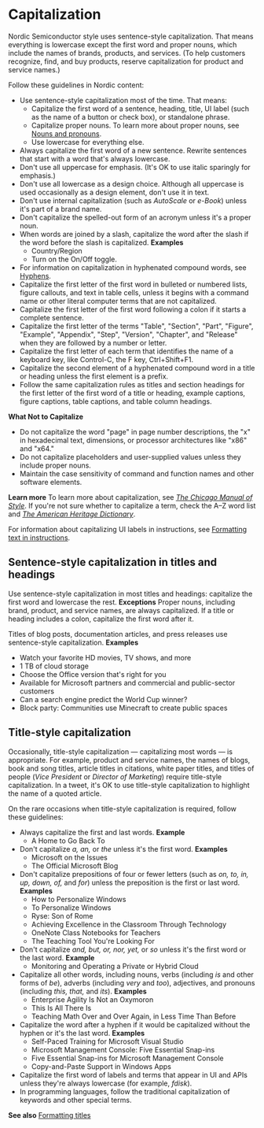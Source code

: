 # Capitalization

Nordic Semiconductor style uses sentence-style capitalization.
That means everything is lowercase except the first word and proper nouns, which include the names of brands, products, and services.
(To help customers recognize, find, and buy products, reserve capitalization for product and service names.)

Follow these guidelines in Nordic content:

- Use sentence-style capitalization most of the time. That means:
    - Capitalize the first word of a sentence, heading, title, UI label (such as the name of a button or check box), or standalone phrase.
    - Capitalize proper nouns. To learn more about proper nouns, see [Nouns and pronouns](~/grammar/nouns-pronouns.md).
    - Use lowercase for everything else.
- Always capitalize the first word of a new sentence. Rewrite sentences that start with a word that's always lowercase.
- Don't use all uppercase for emphasis. (It's OK to use italic sparingly for emphasis.)
- Don't use all lowercase as a design choice. Although all uppercase is used occasionally as a design element, don't use it in text.
- Don't use internal capitalization (such as *AutoScale* or *e-Book*) unless it's part of a brand name.
- Don't capitalize the spelled-out form of an acronym unless it's a proper noun.
- When words are joined by a slash, capitalize the word after the slash if the word before the slash is capitalized.
  **Examples**
  - Country/Region
  - Turn on the On/Off toggle.
- For information on capitalization in hyphenated compound words, see [Hyphens](~/punctuation/dashes-hyphens/hyphens.md).
- Capitalize the first letter of the first word in bulleted or numbered lists, figure callouts, and text in table cells, unless it begins with a command name or other literal computer terms that are not capitalized.
- Capitalize the first letter of the first word following a colon if it starts a complete sentence.
- Capitalize the first letter of the terms "Table", "Section", "Part", "Figure", "Example", "Appendix", "Step", "Version", "Chapter", and "Release" when they are followed by a number or letter.
- Capitalize the first letter of each term that identifies the name of a keyboard key, like Control-C, the F key, Ctrl+Shift+F1.
- Capitalize the second element of a hyphenated compound word in a title or heading unless the first element is a prefix.
- Follow the same capitalization rules as titles and section headings for the first letter of the first word of a title or heading, example captions, figure captions, table captions, and table column headings.

**What Not to Capitalize**
- Do not capitalize the word "page" in page number descriptions, the "x" in hexadecimal text, dimensions, or processor architectures like "x86" and "x64."
- Do not capitalize placeholders and user-supplied values unless they include proper nouns.
- Maintain the case sensitivity of command and function names and other software elements.

**Learn more** To learn more about capitalization, see [*The Chicago Manual of Style*](http://www.chicagomanualofstyle.org/home.html). If you're not sure whether to capitalize a term, check the A–Z word list and [*The American Heritage Dictionary*](https://ahdictionary.com/).

For information about capitalizing UI labels in instructions, see [Formatting text in instructions](~/procedures-instructions/formatting-text-in-instructions.md).

## Sentence-style capitalization in titles and headings

Use sentence-style capitalization in most titles and headings: capitalize the first word and lowercase the rest.
**Exceptions** Proper nouns, including brand, product, and service names, are always capitalized. If a title or heading includes a colon, capitalize the first word after it.

Titles of blog posts, documentation articles, and press releases use sentence-style capitalization.
**Examples**
- Watch your favorite HD movies, TV shows, and more
- 1 TB of cloud storage
- Choose the Office version that's right for you
- Available for Microsoft partners and commercial and public-sector customers
- Can a search engine predict the World Cup winner?
- Block party: Communities use Minecraft to create public spaces

## Title-style capitalization

Occasionally, title-style capitalization — capitalizing most words — is appropriate. For example, product and service names, the names of blogs, book and song titles, article titles in citations, white paper titles, and titles of people (*Vice President* or *Director of Marketing*) require title-style capitalization. In a tweet, it's OK to use title-style capitalization to highlight the name of a quoted article.

On the rare occasions when title-style capitalization is required, follow these guidelines:

- Always capitalize the first and last words.
  **Example**
  - A Home to Go Back To
- Don't capitalize *a, an,* or *the* unless it's the first word.
  **Examples**
  - Microsoft on the Issues
  - The Official Microsoft Blog
- Don't capitalize prepositions of four or fewer letters (such as *on, to, in, up, down, of,* and *for*) unless the preposition is the first or last word.
  **Examples**
  - How to Personalize Windows
  - To Personalize Windows
  - Ryse: Son of Rome
  - Achieving Excellence in the Classroom Through Technology
  - OneNote Class Notebooks for Teachers
  - The Teaching Tool You're Looking For
- Don't capitalize *and, but, or, nor, yet,* or *so* unless it's the first word or the last word.
  **Example**
  - Monitoring and Operating a Private or Hybrid Cloud
- Capitalize all other words, including nouns, verbs (including *is* and other forms of *be*), adverbs (including *very* and *too*), adjectives, and pronouns (including *this, that,* and *its*).
  **Examples**
  - Enterprise Agility Is Not an Oxymoron
  - This Is All There Is
  - Teaching Math Over and Over Again, in Less Time Than Before
- Capitalize the word after a hyphen if it would be capitalized without the hyphen or it's the last word.
  **Examples**
  - Self-Paced Training for Microsoft Visual Studio
  - Microsoft Management Console: Five Essential Snap-ins
  - Five Essential Snap-ins for Microsoft Management Console
  - Copy-and-Paste Support in Windows Apps
- Capitalize the first word of labels and terms that appear in UI and APIs unless they're always lowercase (for example, *fdisk*).
- In programming languages, follow the traditional capitalization of keywords and other special terms.

**See also** [Formatting titles](~/text-formatting/formatting-titles.md)
